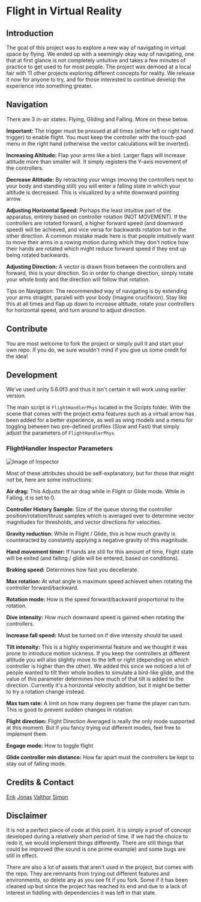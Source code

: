 # Flight in Virtual Reality

## Introduction
The goal of this project was to explore a new way of navigating in virtual space by flying. We ended up with a seemingly okay way of navigating, one that at first glance is not completely untuitive and takes a few minutes of practice to get used to for most people. The project was demoed at a local fair with 11 other projects exploring different concepts for reality.
We release it now for anyone to try, and for those interested to continue develop the experience into something greater.

## Navigation
There are 3 in-air states. Flying, Gliding and Falling. More on these below.



**Important:** The trigger must be pressed at all times (either left or right hand trigger) to enable flight.
You must keep the controller with the touch-pad menu in the right hand (otherwise the vector calculations will be inverted).


**Increasing Altitude:**
Flap your arms like a bird. Larger flaps will increase altitude more than smaller will.
It simply registers the Y-axis movement of the controllers.

**Decrease Altitude:**
By retracting your wings (moving the controllers next to your body and standing still) you will enter a falling state in which your altitude is decreased. This is visualized by a white downward pointing arrow.

**Adjusting Horizontal Speed:**
Perhaps the least intuitive part of the apparatus, entirely based on controller rotation (NOT MOVEMENT). If the controllers are rotated forward, a higher forward speed (and downward speed) will be achieved, and vice versa for backwards rotation but in the other direction.
A common mistake made here is that people intuitively want to move their arms in a rowing motion during which they don't notice how their hands are rotated which might reduce forward speed if they end up being rotated backwards.

**Adjusting Direction:**
A vector is drawn from between the controllers and forward, this is your direction. So in order to change direction, simply rotate your whole body and the direction will follow that rotation.

Tips on Navigation: 
The recommended way of navigating is by extending your arms straight, paralell with your body (imagine crucifixion). Stay like this at all times and flap up down to increase altitude, rotate your controllers for horizontal speed, and turn around to adjust direction.

## Contribute

You are most welcome to fork the project or simply pull it and start your own repo. If you do, we sure wouldn't mind if you give us some credit for the idea!

## Development 

We've used unity 5.6.0f3 and thus it isn't certain it will work using earlier version. 

The main script is `FlightHandlerPhys` located in the Scripts folder. With the scene that comes with the project extra features such as a virtual arrow has been added for a better experience, as well as wing models and a menu for toggling between two pre-defined profiles (Slow and Fast) that simply adjust the parameters of `FlightHandlerPhys`.

### FlightHandler Inspector Parameters

![Image of Inspector](https://github.com/JonasDe/flight/images/FlightHandlerInspector.png)

Most of these attributes should be self-explanatory, but for those that might not be, here are some instructions:

**Air drag:**
This Adjusts the air drag while in Flight or Glide mode. While in Falling, it is set to 0.

**Controller History Sample:** 
Size of the queue storing the controller position/rotation/thrust samples which is averaged over to determine vector magnitudes for thresholds, and vector directions for velocities.

**Gravity reduction:**
While in Flight / Glide, this is how much gravity is counteracted by constantly applying a negative gravity of this magnitude.

**Hand movement timer:**
If hands are still for this amount of time, Flight state will be exited (and falling / glide will be entered, based on conditions).

**Braking speed:**
Determines how fast you decellerate.

**Max rotation:**
At what angle is maximum speed achieved when rotating the controller forward/backward.

**Rotation mode:**
How is the speed forward/backward proportional to the rotation.

**Dive intensity:**
How much downward speed is gained when rotating the controllers.

**Increase fall speed:**
Must be turned on if dive intensity should be used.

**Tilt intensity:**
This is a highly experimental feature and we thought it was prone to introduce motion sickness. If you keep the controllers at different altitude you will also slightly move to the left or right (depending on which controller is higher than the other). We added this since we noticed a lot of people wanted to tilt their whole bodies to simulate a bird-like glide, and the value of this parameter determines how much of that tilt is added to the direction.
Currently it's a horizontal velocity addition, but it might be better to try a rotation change instead. 


**Max turn rate:**
A limit on how many degrees per frame the player can turn. This is good to prevent sudden changes in rotation.

**Flight direction:**
Flight Direction Averaged is really the only mode supported at this moment. But if you fancy trying out different modes, feel free to implement them.

**Engage mode:**
How to toggle flight

**Glide controller min distance:**
How far apart must the controllers be kept to stay out of falling mode.

## Credits & Contact

[Erik](https://github.com/erikbjare)
[Jonas](http://www.github.com/JonasDe)
[Valthor](https://github.com/vlthr)
[Simon](https://github.com/essenji)

## Disclaimer

It is not a perfect piece of code at this point. It is simply a proof of concept developed during a relatively short period of time. If we had the choice to redo it, we would implement things differently. There are still things that could be improved (the sound is one prime example) and some bugs are still in effect.

There are also a lot of assets that aren't used in the project, but comes with the repo. They are remnants from trying out different features and environments, so delete any as you see fit if you fork. Some if it has been cleaned up but since the project has reached its end and due to a lack of interest in fiddling with dependencies it was left in that state.


